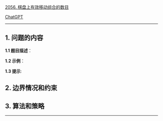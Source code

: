 [2056. 棋盘上有效移动组合的数目](https://leetcode.cn/problems/number-of-valid-move-combinations-on-chessboard)

[ChatGPT](chat.openai.com)

---

## 1. 问题的内容
**1.1 题目描述**：

**1.2 示例**：

**1.3 提示**:

## 2. 边界情况和约束


## 3. 算法和策略

---


